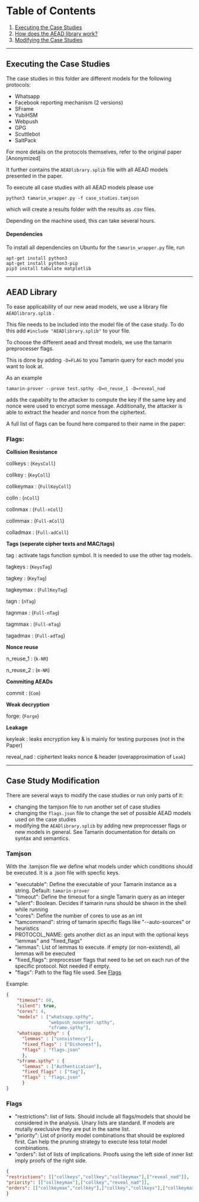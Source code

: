 # Table of Contents
1. [Executing the Case Studies](#executing-the-case-studies)
2. [How does the AEAD library work?](#aead-library)
4. [Modifying the Case Studies](#case-study-modification)

----------------------


## Executing the Case Studies

The case studies in this folder are different models for the following protocols:

- Whatsapp
- Facebook reporting mechanism (2 versions)
- SFrame
- YubiHSM
- Webpush
- GPG
- Scuttlebot
- SaltPack

For more details on the protocols themselves, refer to the original paper [Anonymized]

It further contains the `AEADlibrary.splib` file with all AEAD models
presented in the paper.

To execute all case studies with all AEAD models please use

`python3 tamarin_wrapper.py -f case_studies.tamjson`

which will create a results folder with the results as .csv files.

Depending on the machine used, this can take several hours.

#### Dependencies

To install all dependencies on Ubuntu for the `tamarin_wrapper.py` file, run

```
apt-get install python3
apt-get install python3-pip
pip3 install tabulate matplotlib
```


-----------------

## AEAD Library

To ease applicability of our new aead models, we
use a library file
`AEADlibrary.splib`
.

This file needs to be included into the model file
of the case study. To do this add 
`#include "AEADlibrary.splib"` to your file.

To choose the different aead and threat models,
we use the tamarin preprocesser flags.

This is done by adding 
`-D=FLAG`
to you Tamarin query for each model you want to look at.

As an example

```tamarin-prover --prove test.spthy -D=n_reuse_1 -D=reveal_nad```

adds the capabilty to the attacker to compute the key if 
the same key and nonce were used to encrypt some message.
Additionally, the attacker is able to extract the header
and nonce from the ciphertext.

A full list of flags can be found here compared to their name
in the paper:

### Flags:

**Collision Resistance**

collkeys : (`KeysColl`)

collkey : (`KeyColl`)

collkeymax : (`FullKeyColl`)

colln : (`nColl`)

collnmax : (`Full-nColl`)

collmmax : (`Full-mColl`)

colladmax : (`Full-adColl`)

**Tags (seperate cipher texts and MAC/tags)**

tag : activate tags function symbol. It is needed to use the other tag models.

tagkeys : (`KeysTag`)

tagkey : (`KeyTag`)

tagkeymax : (`FullKeyTag`)

tagn : (`nTag`)

tagnmax : (`Full-nTag`)

tagmmax : (`Full-mTag`)

tagadmax : (`Full-adTag`)

**Nonce reuse**

n_reuse_1 :  (`k-NR`)

n_reuse_2 :  (`m-NR`) 

**Commiting AEADs**

commit : (`Com`)

**Weak decryption**

forge: (`Forge`)

**Leakage**

keyleak : leaks encryption key & is mainly for testing purposes (not in the Paper)

reveal_nad : ciphertext leaks nonce & header (overapproximation of `Leak`)


---------


## Case Study Modification

There are several ways to modify the case studies or run only parts of it:

- changing the tamjson file to run another set of case studies
- changing the `flags.json` file to change the set of possible AEAD models used on the case studies
- modifying the `AEADlibrary.splib` by adding new preprocesser flags or new models in general. See Tamarin documentation for details on syntax and semantics.

### Tamjson

With the .tamjson file we define what models under which conditions should be executed.
It is a .json file with specfic keys.

- "executable":  Define the executable of your Tamarin instance as a string. Default: `tamarin-prover`
- "timeout": Define the timeout for a single Tamarin query as an integer
- "silent": Boolean. Decides if tamarin runs should be shwon in the shell while running
- "cores": Define the number of cores to use as an int
- "tamcommand": string of tamarin specific flags like "--auto-sources" or heuristics
- PROTOCOL_NAME: gets another dict as an input with the optional keys "lemmas" and "fixed_flags"
- "lemmas": List of lemmas to execute. if empty (or non-existend), all lemmas will be executed
- "fixed_flags": preprocesser flags that need to be set on each run of the specific protocol. Not needed if empty.
- "flags": Path to the flag file used. See [Flags](#flags)

Example:

```json
{
    "timeout": 60,
    "silent": true,
    "cores": 4,
    "models" : ["whatsapp.spthy",
                "webpush_noserver.spthy",
                "sframe.spthy"],
    "whatsapp.spthy" : {
      "lemmas" : ["consistency"],
      "fixed_flags" : ["Dishonest"],
      "flags" : "flags.json"
      },
    "sframe.spthy" : {
      "lemmas" : ["Authentication"],
      "fixed_flags" : ["tag"],
      "flags" : "flags.json"
      } 
}
```

### Flags

- "restrictions": list of lists. Should include all flags/models that should be considered in the analysis. Unary lists are standard. If models are mutally execlusive  they are put in the same list.
- "priority": List of priority model combinations that should be explored first. Can help the pruning strategy to execute less total model combinations.
- "orders": list of lists of implications. Proofs using the left side of inner list imply proofs of the right side.

```json
{
"restrictions": [["collkeys","collkey","collkeymax"],["reveal_nad"]],
"priority": [["collkeymax"],["collkey","reveal_nad"]],
"orders": [["collkeymax","collkey"],["collkey","collkeys"],["collkeymax","collkeys"]]
}
```
